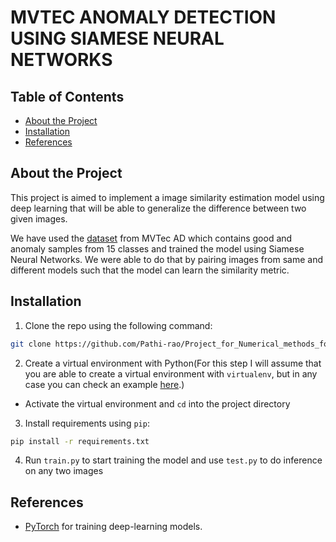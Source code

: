 # MVTEC ANOMALY DETECTION USING SIAMESE NEURAL NETWORKS

<!-- TABLE OF CONTENTS -->
## Table of Contents
  - [About the Project](#about-the-project)
  - [Installation](#installation)
  - [References](#references)

## About the Project
This project is aimed to implement a image similarity estimation model using deep learning that will be able to generalize the difference between two given images.

We have used the [dataset](https://www.mvtec.com/company/research/datasets/mvtec-ad) from MVTec AD which contains good and anomaly samples from 15 classes and trained the model using Siamese Neural Networks. We were able to do that by pairing images from same and different models such that the model can learn the similarity metric. 



## Installation

1. Clone the repo using the following command:
```bash
git clone https://github.com/Pathi-rao/Project_for_Numerical_methods_for_algorithmic_systems_and_NeuralNetworks 
```
2. Create a virtual environment with Python(For this step I will assume that you are able to create a virtual environment with `virtualenv`, but in any case you can check an example [here](https://realpython.com/python-virtual-environments-a-primer/).)

 - Activate the virtual environment and `cd` into the project directory

3. Install requirements using `pip`:
```bash
pip install -r requirements.txt
```
4. Run `train.py` to start training the model and use `test.py` to do inference on any two images
## References

* [PyTorch](https://github.com/pytorch/pytorch) for training deep-learning models.


